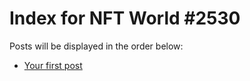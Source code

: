 # Index for NFT World #2530
Posts will be displayed in the order below:

- [Your first post](./001-first.md)

